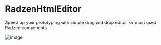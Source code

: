 # RadzenHtmlEditor
Speed up your prototyping with simple drag and drop editor for most used Radzen components

![image](https://github.com/user-attachments/assets/01652bbf-5127-477e-a85e-4e886b02be48)
